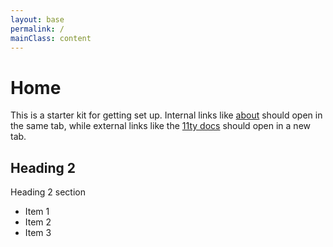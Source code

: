 ```yaml
---
layout: base
permalink: /
mainClass: content
---
```


# Home

This is a starter kit for getting set up. Internal links like [about](/about/) should open in the same tab, while external links like the [11ty docs](https://11ty.dev/) should open in a new tab.

## Heading 2

Heading 2 section

- Item 1
- Item 2
- Item 3

